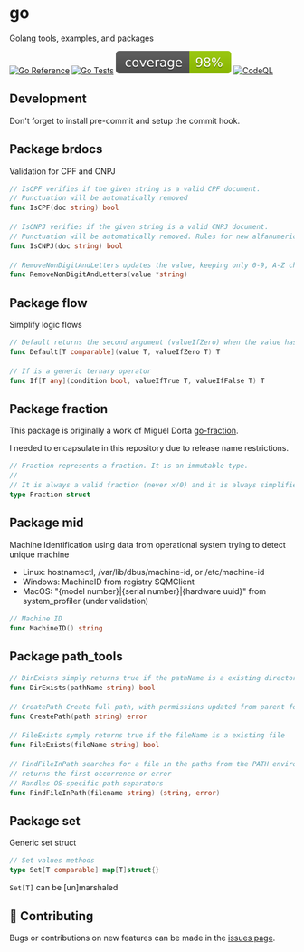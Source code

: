 # go
Golang tools, examples, and packages

[![Go Reference](https://pkg.go.dev/badge/github.com/guionardo/go.svg)](https://pkg.go.dev/github.com/guionardo/go)
[![Go Tests](https://github.com/guionardo/go/actions/workflows/go_tests.yml/badge.svg)](https://github.com/guionardo/go/actions/workflows/go_tests.yml)
![coverage](https://raw.githubusercontent.com/guionardo/go/badges/.badges/main/coverage.svg)
[![CodeQL](https://github.com/guionardo/go/actions/workflows/github-code-scanning/codeql/badge.svg)](https://github.com/guionardo/go/actions/workflows/github-code-scanning/codeql)

## Development

Don't forget to install pre-commit and setup the commit hook.

## Package brdocs

Validation for CPF and CNPJ

```go
// IsCPF verifies if the given string is a valid CPF document.
// Punctuation will be automatically removed
func IsCPF(doc string) bool

// IsCNPJ verifies if the given string is a valid CNPJ document.
// Punctuation will be automatically removed. Rules for new alfanumeric format.
func IsCNPJ(doc string) bool

// RemoveNonDigitAndLetters updates the value, keeping only 0-9, A-Z characters
func RemoveNonDigitAndLetters(value *string)
```

## Package flow

Simplify logic flows

```go
// Default returns the second argument (valueIfZero) when the value has the default (zero)
func Default[T comparable](value T, valueIfZero T) T

// If is a generic ternary operator
func If[T any](condition bool, valueIfTrue T, valueIfFalse T) T
```

## Package fraction

This package is originally a work of Miguel Dorta [go-fraction](https://github.com/nethruster/go-fraction).

I needed to encapsulate in this repository due to release name restrictions.

```go
// Fraction represents a fraction. It is an immutable type.
//
// It is always a valid fraction (never x/0) and it is always simplified.
type Fraction struct
```

## Package mid

Machine Identification using data from operational system trying to detect unique machine

* Linux: hostnamectl, /var/lib/dbus/machine-id, or /etc/machine-id
* Windows: MachineID from registry SQMClient
* MacOS: "{model number}|{serial number}|{hardware uuid}" from system_profiler (under validation)

```go
// Machine ID
func MachineID() string
```

## Package path_tools

```go
// DirExists simply returns true if the pathName is a existing directory
func DirExists(pathName string) bool

// CreatePath Create full path, with permissions updated from parent folder.
func CreatePath(path string) error

// FileExists symply returns true if the fileName is a existing file
func FileExists(fileName string) bool

// FindFileInPath searches for a file in the paths from the PATH environment variable
// returns the first occurrence or error
// Handles OS-specific path separators
func FindFileInPath(filename string) (string, error)
```


## Package set

Generic set struct

```go
// Set values methods
type Set[T comparable] map[T]struct{}
```

`Set[T]` can be [un]marshaled

## 🤝 Contributing

Bugs or contributions on new features can be made in the [issues page](https://github.com/guionardo/go/issues).
